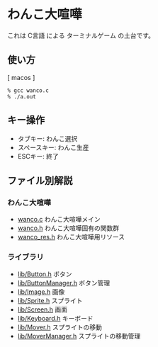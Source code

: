 # わんこ大喧嘩

これは C言語 による ターミナルゲーム の土台です。

## 使い方

[ macos ]
```
% gcc wanco.c
% ./a.out
```

## キー操作

- タブキー: わんこ選択
- スペースキー: わんこ生産
- ESCキー: 終了

## ファイル別解説

### わんこ大喧嘩

- [wanco.c](wanco.c) わんこ大喧嘩メイン
- [wanco.h](wanco.h) わんこ大喧嘩固有の関数群
- [wanco_res.h](wanco_res.h) わんこ大喧嘩用リソース

### ライブラリ

- [lib/Button.h](lib/Button.h) ボタン
- [lib/ButtonManager.h](lib/ButtonManager.h) ボタン管理
- [lib/Image.h](lib/Image.h) 画像
- [lib/Sprite.h](lib/Sprite.h) スプライト
- [lib/Screen.h](lib/Screen.h) 画面
- [lib/Keyboard.h](lib/Keyboard.h) キーボード
- [lib/Mover.h](lib/Mover.h) スプライトの移動
- [lib/MoverManager.h](lib/MoverManager.h) スプライトの移動管理
